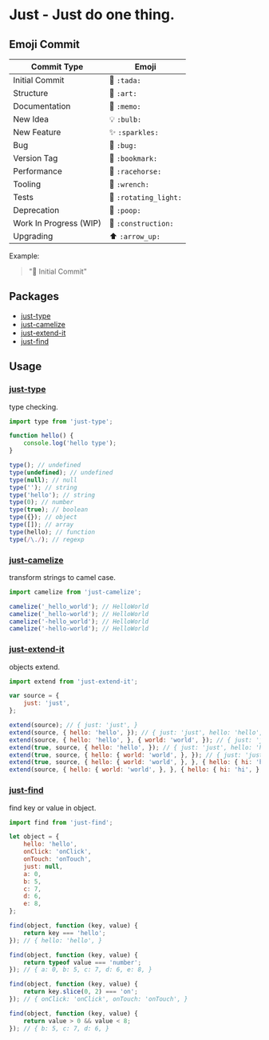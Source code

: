 # Just - Just do one thing.

<!-- [![browser support](https://ci.testling.com/justclear/just-do.png)](https://ci.testling.com/justclear/just-do) -->

## Emoji Commit

Commit Type             | Emoji
----------------------- | -------------
Initial Commit          | :tada: `:tada:`
Structure               | :art: `:art:`
Documentation           | :memo: `:memo:`
New Idea                | :bulb: `:bulb:`
New Feature             | :sparkles: `:sparkles:`
Bug                     | :bug: `:bug:`
Version Tag             | :bookmark: `:bookmark:`
Performance             | :racehorse: `:racehorse:`
Tooling                 | :wrench: `:wrench:`
Tests                   | :rotating_light: `:rotating_light:`
Deprecation             | :poop: `:poop:`
Work In Progress (WIP)  | :construction: `:construction:`
Upgrading               | :arrow_up: `:arrow_up:`

Example:

> ":tada: Initial Commit"

## Packages

- <a href="#just-type">just-type</a>
- <a href="#just-camelize">just-camelize</a>
- <a href="#just-extend-it">just-extend-it</a>
- <a href="#just-find">just-find</a>

## Usage

<a name="just-type"></a>
### [just-type](https://github.com/JustClear/just-do/tree/master/packages/type)

type checking.

```js
import type from 'just-type';

function hello() {
    console.log('hello type');
}

type(); // undefined
type(undefined); // undefined
type(null); // null
type(''); // string
type('hello'); // string
type(0); // number
type(true); // boolean
type({}); // object
type([]); // array
type(hello); // function
type(/\./); // regexp
```

<a name="just-camelize"></a>
### [just-camelize](https://github.com/JustClear/just-do/tree/master/packages/camelize)

transform strings to camel case.

```js
import camelize from 'just-camelize';

camelize('_hello_world'); // HelloWorld
camelize('_hello-world'); // HelloWorld
camelize('-hello_world'); // HelloWorld
camelize('-hello-world'); // HelloWorld
```

<a name="just-extend-it"></a>
### [just-extend-it](https://github.com/JustClear/just-do/tree/master/packages/extend-it)

objects extend.

```js
import extend from 'just-extend-it';

var source = {
    just: 'just',
};

extend(source); // { just: 'just', }
extend(source, { hello: 'hello', }); // { just: 'just', hello: 'hello', }
extend(source, { hello: 'hello', }, { world: 'world', }); // { just: 'just', hello: 'hello', world: 'world', }
extend(true, source, { hello: 'hello', }); // { just: 'just', hello: 'hello', }
extend(true, source, { hello: { world: 'world', }, }); // { just: 'just', hello: { world: 'world', }, }
extend(true, source, { hello: { world: 'world', }, }, { hello: { hi: 'hi', }, });// { just: 'just', hello: { world: 'world', hi: 'hi', }, }
extend(source, { hello: { world: 'world', }, }, { hello: { hi: 'hi', }, }); // { just: 'just', hello: { hi: 'hi', }, }
```

<a name="just-find"></a>
### [just-find](https://github.com/JustClear/just-do/tree/master/packages/find)

find key or value in object.

```js
import find from 'just-find';

let object = {
    hello: 'hello',
    onClick: 'onClick',
    onTouch: 'onTouch',
    just: null,
    a: 0,
    b: 5,
    c: 7,
    d: 6,
    e: 8,
};

find(object, function (key, value) {
    return key === 'hello';
}); // { hello: 'hello', }

find(object, function (key, value) {
    return typeof value === 'number';
}); // { a: 0, b: 5, c: 7, d: 6, e: 8, }

find(object, function (key, value) {
    return key.slice(0, 2) === 'on';
}); // { onClick: 'onClick', onTouch: 'onTouch', }

find(object, function (key, value) {
    return value > 0 && value < 8;
}); // { b: 5, c: 7, d: 6, }
```
